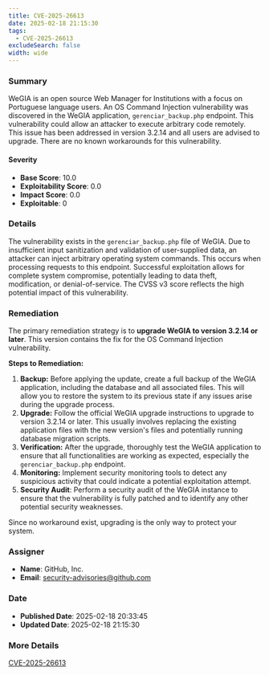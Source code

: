 ```yaml
---
title: CVE-2025-26613
date: 2025-02-18 21:15:30
tags:
  - CVE-2025-26613
excludeSearch: false
width: wide
---
```


### Summary
WeGIA is an open source Web Manager for Institutions with a focus on Portuguese language users. An OS Command Injection vulnerability was discovered in the WeGIA application, `gerenciar_backup.php` endpoint. This vulnerability could allow an attacker to execute arbitrary code remotely. This issue has been addressed in version 3.2.14 and all users are advised to upgrade. There are no known workarounds for this vulnerability.

#### Severity
- **Base Score**: 10.0
- **Exploitability Score**: 0.0
- **Impact Score**: 0.0
- **Exploitable**: 0

### Details 
The vulnerability exists in the `gerenciar_backup.php` file of WeGIA.  Due to insufficient input sanitization and validation of user-supplied data, an attacker can inject arbitrary operating system commands. This occurs when processing requests to this endpoint. Successful exploitation allows for complete system compromise, potentially leading to data theft, modification, or denial-of-service.  The CVSS v3 score reflects the high potential impact of this vulnerability.

### Remediation
The primary remediation strategy is to **upgrade WeGIA to version 3.2.14 or later**. This version contains the fix for the OS Command Injection vulnerability.  

**Steps to Remediation:**

1.  **Backup:** Before applying the update, create a full backup of the WeGIA application, including the database and all associated files. This will allow you to restore the system to its previous state if any issues arise during the upgrade process.
2.  **Upgrade:** Follow the official WeGIA upgrade instructions to upgrade to version 3.2.14 or later. This usually involves replacing the existing application files with the new version's files and potentially running database migration scripts.
3.  **Verification:** After the upgrade, thoroughly test the WeGIA application to ensure that all functionalities are working as expected, especially the `gerenciar_backup.php` endpoint.
4.  **Monitoring:** Implement security monitoring tools to detect any suspicious activity that could indicate a potential exploitation attempt.
5.  **Security Audit**: Perform a security audit of the WeGIA instance to ensure that the vulnerability is fully patched and to identify any other potential security weaknesses.

Since no workaround exist, upgrading is the only way to protect your system.

### Assigner
- **Name**: GitHub, Inc.
- **Email**: security-advisories@github.com

### Date
- **Published Date**: 2025-02-18 20:33:45
- **Updated Date**: 2025-02-18 21:15:30

### More Details
[CVE-2025-26613](https://www.cvedetails.com/cve/CVE-2025-26613)